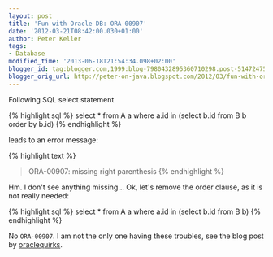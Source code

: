 ```yaml
---
layout: post
title: 'Fun with Oracle DB: ORA-00907'
date: '2012-03-21T08:42:00.030+01:00'
author: Peter Keller
tags:
- Database
modified_time: '2013-06-18T21:54:34.098+02:00'
blogger_id: tag:blogger.com,1999:blog-7980432895360710298.post-5147247521570663463
blogger_orig_url: http://peter-on-java.blogspot.com/2012/03/fun-with-oracle-db-ora-00907missing.html
---
```


Following SQL select statement 

{% highlight sql %} 
select * from A a
where a.id in (select b.id from B b order by b.id)
{% endhighlight %} 

leads to an error message:

{% highlight text %} 
> ORA-00907: missing right parenthesis 
{% endhighlight %} 

Hm. I don\'t see anything missing\... Ok, let\'s remove the order clause, as it is 
not really needed:

{% highlight sql %} 
select * from A a
where a.id in (select b.id from B b)
{% endhighlight %} 
    
No `ORA-00907`. I am not the only one having these troubles, see the blog post by 
<a href="http://oraclequirks.blogspot.com/2008/01/ora-00907-missing-right-parenthesis.html">oraclequirks</a>.